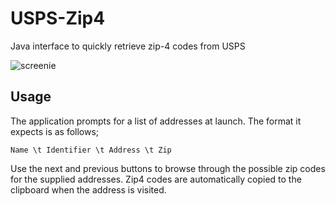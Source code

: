 # USPS-Zip4
Java interface to quickly retrieve zip-4 codes from USPS

![screenie](http://i.imgur.com/0p04kWV.png)

## Usage
The application prompts for a list of addresses at launch. The format it expects is as follows;
```
Name \t Identifier \t Address \t Zip
```

Use the next and previous buttons to browse through the possible zip codes for the supplied addresses. Zip4 codes are automatically copied to the clipboard when the address is visited.
